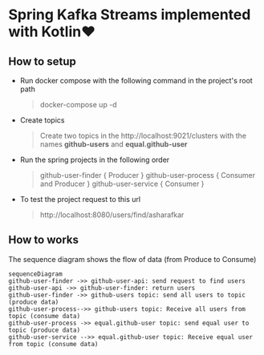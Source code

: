 # Spring Kafka Streams implemented with Kotlin❤️

## How to setup

- Run docker compose with the following command in the project's root path
  >  docker-compose up -d
- Create topics
  >  Create two topics in the http://localhost:9021/clusters with the names **github-users** and **equal.github-user**
- Run the spring projects in the following order
  >  github-user-finder { Producer }
  >  github-user-process { Consumer and Producer }
  > github-user-service { Consumer }
- To test the project request to this url
  >  http://localhost:8080/users/find/asharafkar

## How to works

The sequence diagram shows the flow of data (from Produce to Consume)

```mermaid
sequenceDiagram
github-user-finder ->> github-user-api: send request to find users
github-user-api ->> github-user-finder: return users
github-user-finder ->> github-users topic: send all users to topic (produce data)
github-user-process-->> github-users topic: Receive all users from topic (consume data)
github-user-process ->> equal.github-user topic: send equal user to topic (produce data)
github-user-service -->> equal.github-user topic: Receive equal user from topic (consume data)

```
